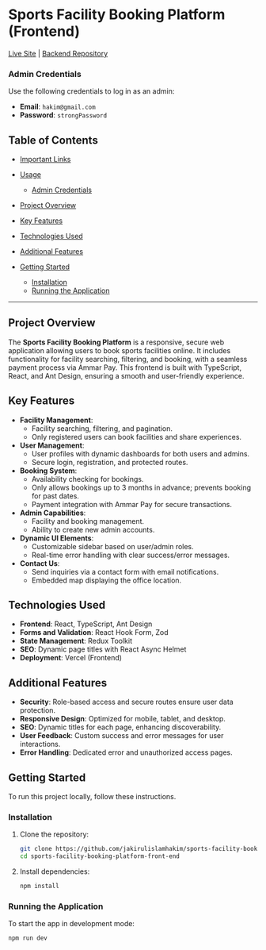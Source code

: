 # Sports Facility Booking Platform (Frontend)

[Live Site](https://sprorts-facility-booking-platform.vercel.app) |
[Backend Repository](https://github.com/jakirulislamhakim/sports-facility-booking-platform--backend)

### Admin Credentials

Use the following credentials to log in as an admin:

- **Email**: `hakim@gmail.com`
- **Password**: `strongPassword`

## Table of Contents

- [Important Links](#important-links)
- [Usage](#usage)
  - [Admin Credentials](#admin-credentials)
- [Project Overview](#project-overview)
- [Key Features](#key-features)
- [Technologies Used](#technologies-used)
- [Additional Features](#additional-features)
- [Getting Started](#getting-started)

  - [Installation](#installation)
  - [Running the Application](#running-the-application)

---

## Project Overview

The **Sports Facility Booking Platform** is a responsive, secure web application allowing users to book sports facilities online. It includes functionality for facility searching, filtering, and booking, with a seamless payment process via Ammar Pay. This frontend is built with TypeScript, React, and Ant Design, ensuring a smooth and user-friendly experience.

## Key Features

- **Facility Management**:
  - Facility searching, filtering, and pagination.
  - Only registered users can book facilities and share experiences.
- **User Management**:
  - User profiles with dynamic dashboards for both users and admins.
  - Secure login, registration, and protected routes.
- **Booking System**:
  - Availability checking for bookings.
  - Only allows bookings up to 3 months in advance; prevents booking for past dates.
  - Payment integration with Ammar Pay for secure transactions.
- **Admin Capabilities**:
  - Facility and booking management.
  - Ability to create new admin accounts.
- **Dynamic UI Elements**:
  - Customizable sidebar based on user/admin roles.
  - Real-time error handling with clear success/error messages.
- **Contact Us**:
  - Send inquiries via a contact form with email notifications.
  - Embedded map displaying the office location.

## Technologies Used

- **Frontend**: React, TypeScript, Ant Design
- **Forms and Validation**: React Hook Form, Zod
- **State Management**: Redux Toolkit
- **SEO**: Dynamic page titles with React Async Helmet
- **Deployment**: Vercel (Frontend)

## Additional Features

- **Security**: Role-based access and secure routes ensure user data protection.
- **Responsive Design**: Optimized for mobile, tablet, and desktop.
- **SEO**: Dynamic titles for each page, enhancing discoverability.
- **User Feedback**: Custom success and error messages for user interactions.
- **Error Handling**: Dedicated error and unauthorized access pages.

## Getting Started

To run this project locally, follow these instructions.

### Installation

1. Clone the repository:
   ```bash
   git clone https://github.com/jakirulislamhakim/sports-facility-booking-platform-front-end
   cd sports-facility-booking-platform-front-end
   ```
2. Install dependencies:
   ```bash
   npm install
   ```

### Running the Application

To start the app in development mode:

```bash
npm run dev
```
